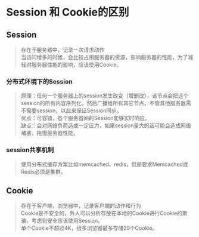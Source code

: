 # Session 和 Cookie的区别 #

## Session ##

> 存在于服务器中，记录一次请求动作   
> 当访问增多的时候，会比较占用服务器的资源，影响服务器的性能，为了减轻对服务器性能的影响，应该使用Cookie。

### 分布式环境下的Session ###

> 原理：任何一个服务器上的session发生改变（增删改），该节点会把这个 session的所有内容序列化，然后广播给所有其它节点，不管其他服务器需不需要session，以此来保证Session同步。   
> 优点：可容错，各个服务器间的Session能够实时响应。   
> 缺点：会对网络负荷造成一定压力，如果session量大的话可能会造成网络堵塞，拖慢服务器性能。    

### session共享机制 ###

> 使用分布式缓存方案比如memcached、redis，但是要求Memcached或Redis必须是集群。   

## Cookie ##

> 存在于客户端，浏览器中，记录客户端的动作和行为   
> Cookie是不安全的，外人可以分析存放在本地的Cookie进行Cookie的欺骗，考虑到安全应该使用Session。   
> 单个Cookie不超过4K，很多浏览器最多存储20个Cookie。

